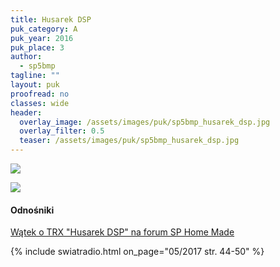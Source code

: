 ```yaml
---
title: Husarek DSP
puk_category: A
puk_year: 2016
puk_place: 3
author: 
  - sp5bmp
tagline: ""
layout: puk
proofread: no
classes: wide
header:
  overlay_image: /assets/images/puk/sp5bmp_husarek_dsp.jpg
  overlay_filter: 0.5
  teaser: /assets/images/puk/sp5bmp_husarek_dsp.jpg
---
```






 



![](assets/data/img/projects/2016-3-0.jpg) 


![](assets/img/work-in-progress.jpg) 


#### Odnośniki

[Wątek o TRX "Husarek DSP" na forum SP Home Made](http://sp-hm.pl/thread-2745.html)

 



{% include swiatradio.html on_page="05/2017 str. 44-50" %}

 





 


